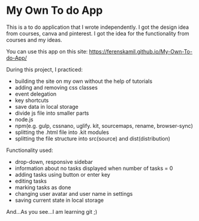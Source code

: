 # My Own To do App
This is a to do application that I wrote independently. I got the design idea from courses, canva and pinterest. I got the idea for the functionality from courses and my ideas.

You can use this app on this site:
https://ferenskamil.github.io/My-Own-To-do-App/

During this project, I practiced:
- building the site on my own without the help of tutorials
- adding and removing css classes 
- event delegation
- key shortcuts 
- save data in local storage
- divide js file into smaller parts
- node.js
- npm(e.g. gulp, cssnano, uglify. kit, sourcemaps, rename, browser-sync)
- splitting the .html file into .kit modules
- splitting the file structure into src(source) and dist(distribution)

Functionality used: 
- drop-down, responsive sidebar
- information about no tasks displayed when number of tasks = 0
- adding tasks using button or enter key
- editing tasks 
- marking tasks as done
- changing user avatar and user name in settings
- saving current state in local storage

And...As you see...I am learning git ;) 